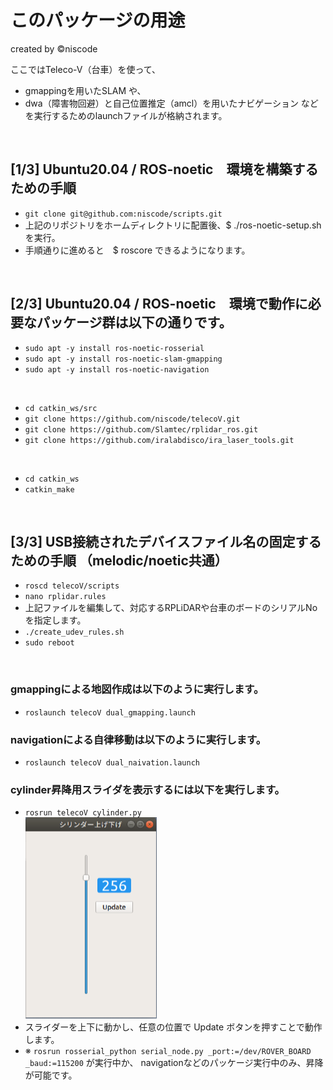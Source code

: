 # このパッケージの用途
created by ©︎niscode

ここではTeleco-V（台車）を使って、
- gmappingを用いたSLAM や、
- dwa（障害物回避）と自己位置推定（amcl）を用いたナビゲーション などを実行するためのlaunchファイルが格納されます。
<br>

## [1/3] Ubuntu20.04 / ROS-noetic　環境を構築するための手順
- `git clone git@github.com:niscode/scripts.git`
- 上記のリポジトリをホームディレクトリに配置後、$ ./ros-noetic-setup.sh を実行。
- 手順通りに進めると　$ roscore できるようになります。
<br>

## [2/3] Ubuntu20.04 / ROS-noetic　環境で動作に必要なパッケージ群は以下の通りです。
- `sudo apt -y install ros-noetic-rosserial`
- `sudo apt -y install ros-noetic-slam-gmapping`
- `sudo apt -y install ros-noetic-navigation`
<br>

- `cd catkin_ws/src`
- `git clone https://github.com/niscode/telecoV.git`
- `git clone https://github.com/Slamtec/rplidar_ros.git`
- `git clone https://github.com/iralabdisco/ira_laser_tools.git`
<br>

- `cd catkin_ws`
- `catkin_make`
<br>

## [3/3] USB接続されたデバイスファイル名の固定するための手順 （melodic/noetic共通）
- `roscd telecoV/scripts`
- `nano rplidar.rules`
- 上記ファイルを編集して、対応するRPLiDARや台車のボードのシリアルNoを指定します。
- `./create_udev_rules.sh`
- `sudo reboot`
<br>

### gmappingによる地図作成は以下のように実行します。
- `roslaunch telecoV dual_gmapping.launch`
### navigationによる自律移動は以下のように実行します。
- `roslaunch telecoV dual_naivation.launch`

### cylinder昇降用スライダを表示するには以下を実行します。
- `rosrun telecoV cylinder.py`
<br>![シリンダー上下用のスライダー](img/slider.png)
- スライダーを上下に動かし、任意の位置で Update ボタンを押すことで動作します。
- ※ `rosrun rosserial_python serial_node.py _port:=/dev/ROVER_BOARD _baud:=115200` が実行中か、
    navigationなどのパッケージ実行中のみ、昇降が可能です。